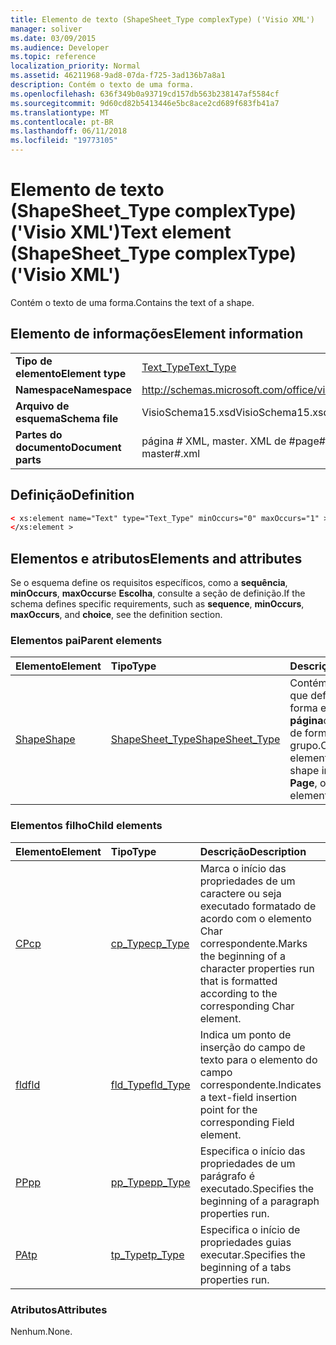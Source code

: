```yaml
---
title: Elemento de texto (ShapeSheet_Type complexType) ('Visio XML')
manager: soliver
ms.date: 03/09/2015
ms.audience: Developer
ms.topic: reference
localization_priority: Normal
ms.assetid: 46211968-9ad8-07da-f725-3ad136b7a8a1
description: Contém o texto de uma forma.
ms.openlocfilehash: 636f349b0a93719cd157db563b238147af5584cf
ms.sourcegitcommit: 9d60cd82b5413446e5bc8ace2cd689f683fb41a7
ms.translationtype: MT
ms.contentlocale: pt-BR
ms.lasthandoff: 06/11/2018
ms.locfileid: "19773105"
---
```

# <a name="text-element-shapesheettype-complextype-visio-xml"></a><span data-ttu-id="67d80-103">Elemento de texto (ShapeSheet_Type complexType) ('Visio XML')</span><span class="sxs-lookup"><span data-stu-id="67d80-103">Text element (ShapeSheet_Type complexType) ('Visio XML')</span></span>

<span data-ttu-id="67d80-104">Contém o texto de uma forma.</span><span class="sxs-lookup"><span data-stu-id="67d80-104">Contains the text of a shape.</span></span>
  
## <a name="element-information"></a><span data-ttu-id="67d80-105">Elemento de informações</span><span class="sxs-lookup"><span data-stu-id="67d80-105">Element information</span></span>

|||
|:-----|:-----|
|<span data-ttu-id="67d80-106">**Tipo de elemento**</span><span class="sxs-lookup"><span data-stu-id="67d80-106">**Element type**</span></span> <br/> |[<span data-ttu-id="67d80-107">Text_Type</span><span class="sxs-lookup"><span data-stu-id="67d80-107">Text_Type</span></span>](text_type-complextypevisio-xml.md) <br/> |
|<span data-ttu-id="67d80-108">**Namespace**</span><span class="sxs-lookup"><span data-stu-id="67d80-108">**Namespace**</span></span> <br/> |http://schemas.microsoft.com/office/visio/2012/main  <br/> |
|<span data-ttu-id="67d80-109">**Arquivo de esquema**</span><span class="sxs-lookup"><span data-stu-id="67d80-109">**Schema file**</span></span> <br/> |<span data-ttu-id="67d80-110">VisioSchema15.xsd</span><span class="sxs-lookup"><span data-stu-id="67d80-110">VisioSchema15.xsd</span></span>  <br/> |
|<span data-ttu-id="67d80-111">**Partes do documento**</span><span class="sxs-lookup"><span data-stu-id="67d80-111">**Document parts**</span></span> <br/> |<span data-ttu-id="67d80-112">página # XML, master. XML de #</span><span class="sxs-lookup"><span data-stu-id="67d80-112">page#.xml, master#.xml</span></span>  <br/> |
   
## <a name="definition"></a><span data-ttu-id="67d80-113">Definição</span><span class="sxs-lookup"><span data-stu-id="67d80-113">Definition</span></span>

```XML
< xs:element name="Text" type="Text_Type" minOccurs="0" maxOccurs="1" >
</xs:element >
```

## <a name="elements-and-attributes"></a><span data-ttu-id="67d80-114">Elementos e atributos</span><span class="sxs-lookup"><span data-stu-id="67d80-114">Elements and attributes</span></span>

<span data-ttu-id="67d80-115">Se o esquema define os requisitos específicos, como a **sequência**, **minOccurs**, **maxOccurs**e **Escolha**, consulte a seção de definição.</span><span class="sxs-lookup"><span data-stu-id="67d80-115">If the schema defines specific requirements, such as **sequence**, **minOccurs**, **maxOccurs**, and **choice**, see the definition section.</span></span> 
  
### <a name="parent-elements"></a><span data-ttu-id="67d80-116">Elementos pai</span><span class="sxs-lookup"><span data-stu-id="67d80-116">Parent elements</span></span>

|<span data-ttu-id="67d80-117">**Elemento**</span><span class="sxs-lookup"><span data-stu-id="67d80-117">**Element**</span></span>|<span data-ttu-id="67d80-118">**Tipo**</span><span class="sxs-lookup"><span data-stu-id="67d80-118">**Type**</span></span>|<span data-ttu-id="67d80-119">**Descrição**</span><span class="sxs-lookup"><span data-stu-id="67d80-119">**Description**</span></span>|
|:-----|:-----|:-----|
|[<span data-ttu-id="67d80-120">Shape</span><span class="sxs-lookup"><span data-stu-id="67d80-120">Shape</span></span>](shape-element-shapes_type-complextypevisio-xml.md) <br/> |[<span data-ttu-id="67d80-121">ShapeSheet_Type</span><span class="sxs-lookup"><span data-stu-id="67d80-121">ShapeSheet_Type</span></span>](shapesheet_type-complextypevisio-xml.md) <br/> |<span data-ttu-id="67d80-122">Contém os elementos que definem a uma forma em um **mestre**, **página**ou elemento de forma do grupo.</span><span class="sxs-lookup"><span data-stu-id="67d80-122">Contains elements that define a shape in a **Master**, **Page**, or group shape element.</span></span>  <br/> |
   
### <a name="child-elements"></a><span data-ttu-id="67d80-123">Elementos filho</span><span class="sxs-lookup"><span data-stu-id="67d80-123">Child elements</span></span>

|<span data-ttu-id="67d80-124">**Elemento**</span><span class="sxs-lookup"><span data-stu-id="67d80-124">**Element**</span></span>|<span data-ttu-id="67d80-125">**Tipo**</span><span class="sxs-lookup"><span data-stu-id="67d80-125">**Type**</span></span>|<span data-ttu-id="67d80-126">**Descrição**</span><span class="sxs-lookup"><span data-stu-id="67d80-126">**Description**</span></span>|
|:-----|:-----|:-----|
|[<span data-ttu-id="67d80-127">CP</span><span class="sxs-lookup"><span data-stu-id="67d80-127">cp</span></span>](cp-element-text_type-complextypevisio-xml.md) <br/> |[<span data-ttu-id="67d80-128">cp_Type</span><span class="sxs-lookup"><span data-stu-id="67d80-128">cp_Type</span></span>](cp_type-complextypevisio-xml.md) <br/> |<span data-ttu-id="67d80-129">Marca o início das propriedades de um caractere ou seja executado formatado de acordo com o elemento Char correspondente.</span><span class="sxs-lookup"><span data-stu-id="67d80-129">Marks the beginning of a character properties run that is formatted according to the corresponding Char element.</span></span>  <br/> |
|[<span data-ttu-id="67d80-130">fld</span><span class="sxs-lookup"><span data-stu-id="67d80-130">fld</span></span>](fld-element-text_type-complextypevisio-xml.md) <br/> |[<span data-ttu-id="67d80-131">fld_Type</span><span class="sxs-lookup"><span data-stu-id="67d80-131">fld_Type</span></span>](fld_type-complextypevisio-xml.md) <br/> |<span data-ttu-id="67d80-132">Indica um ponto de inserção do campo de texto para o elemento do campo correspondente.</span><span class="sxs-lookup"><span data-stu-id="67d80-132">Indicates a text-field insertion point for the corresponding Field element.</span></span>  <br/> |
|[<span data-ttu-id="67d80-133">PP</span><span class="sxs-lookup"><span data-stu-id="67d80-133">pp</span></span>](pp-element-text_type-complextypevisio-xml.md) <br/> |[<span data-ttu-id="67d80-134">pp_Type</span><span class="sxs-lookup"><span data-stu-id="67d80-134">pp_Type</span></span>](pp_type-complextypevisio-xml.md) <br/> |<span data-ttu-id="67d80-135">Especifica o início das propriedades de um parágrafo é executado.</span><span class="sxs-lookup"><span data-stu-id="67d80-135">Specifies the beginning of a paragraph properties run.</span></span>  <br/> |
|[<span data-ttu-id="67d80-136">PA</span><span class="sxs-lookup"><span data-stu-id="67d80-136">tp</span></span>](tp-element-text_type-complextypevisio-xml.md) <br/> |[<span data-ttu-id="67d80-137">tp_Type</span><span class="sxs-lookup"><span data-stu-id="67d80-137">tp_Type</span></span>](tp_type-complextypevisio-xml.md) <br/> |<span data-ttu-id="67d80-138">Especifica o início de propriedades guias executar.</span><span class="sxs-lookup"><span data-stu-id="67d80-138">Specifies the beginning of a tabs properties run.</span></span>  <br/> |
   
### <a name="attributes"></a><span data-ttu-id="67d80-139">Atributos</span><span class="sxs-lookup"><span data-stu-id="67d80-139">Attributes</span></span>

<span data-ttu-id="67d80-140">Nenhum.</span><span class="sxs-lookup"><span data-stu-id="67d80-140">None.</span></span>
  

